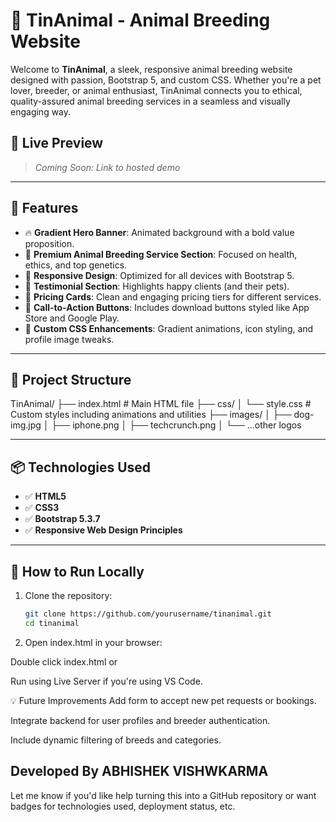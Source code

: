 # 🐾 TinAnimal - Animal Breeding Website

Welcome to **TinAnimal**, a sleek, responsive animal breeding website designed with passion, Bootstrap 5, and custom CSS. Whether you're a pet lover, breeder, or animal enthusiast, TinAnimal connects you to ethical, quality-assured animal breeding services in a seamless and visually engaging way.

## 🌟 Live Preview

> _Coming Soon: Link to hosted demo_

---

## 🧩 Features

- 🔥 **Gradient Hero Banner**: Animated background with a bold value proposition.
- 🐶 **Premium Animal Breeding Service Section**: Focused on health, ethics, and top genetics.
- 📱 **Responsive Design**: Optimized for all devices with Bootstrap 5.
- 💬 **Testimonial Section**: Highlights happy clients (and their pets).
- 💸 **Pricing Cards**: Clean and engaging pricing tiers for different services.
- 🎯 **Call-to-Action Buttons**: Includes download buttons styled like App Store and Google Play.
- 🌈 **Custom CSS Enhancements**: Gradient animations, icon styling, and profile image tweaks.

---

## 📁 Project Structure

TinAnimal/
├── index.html # Main HTML file
├── css/
│ └── style.css # Custom styles including animations and utilities
├── images/
│ ├── dog-img.jpg
│ ├── iphone.png
│ ├── techcrunch.png
│ └── ...other logos


---

## 📦 Technologies Used

- ✅ **HTML5**
- ✅ **CSS3**
- ✅ **Bootstrap 5.3.7**
- ✅ **Responsive Web Design Principles**

---

## 🚀 How to Run Locally

1. Clone the repository:

   ```bash
   git clone https://github.com/yourusername/tinanimal.git
   cd tinanimal

2. Open index.html in your browser:

Double click index.html
or

Run using Live Server if you're using VS Code.

💡 Future Improvements
Add form to accept new pet requests or bookings.

Integrate backend for user profiles and breeder authentication.

Include dynamic filtering of breeds and categories.

Developed By ABHISHEK VISHWKARMA 
---

Let me know if you'd like help turning this into a GitHub repository or want badges for technologies used, deployment status, etc.
